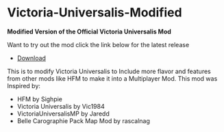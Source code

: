 # Victoria-Universalis-Modified

**Modified Version of the Official Victoria Universalis Mod**

Want to try out the mod click the link below for the latest release
* [Download](https://github.com/SF-Jake/Victoria-Universalis-Modified/releases)

This is to modify Victoria Universalis to Include more flavor and features from other mods like HFM to make it into a Multiplayer Mod. 
This mod was Inspired by:
- HFM by Sighpie
- Victoria Universalis by Vic1984 
- VictoriaUniversalisMP by Jaredd
- Belle Carographie Pack Map Mod by rascalnag
